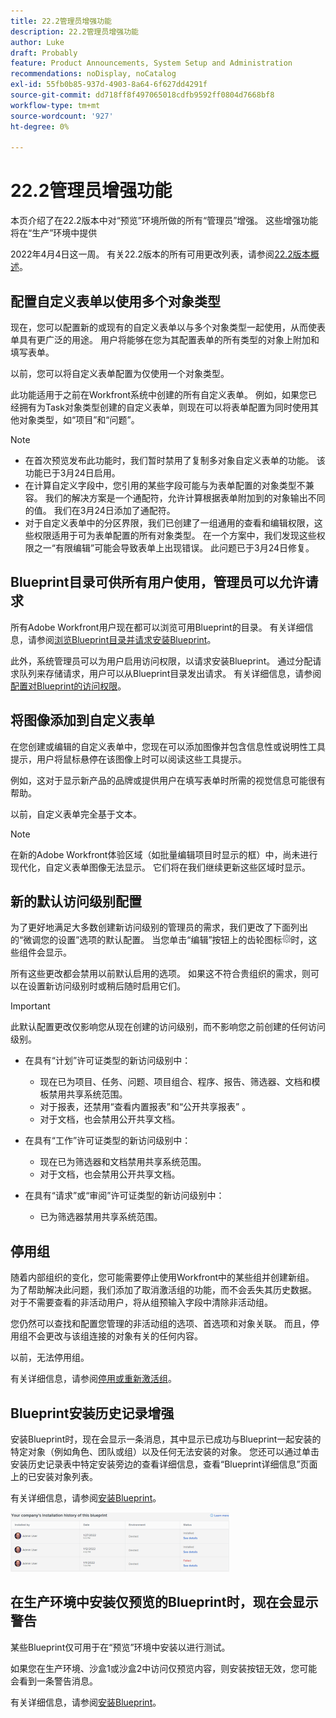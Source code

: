 ```yaml
---
title: 22.2管理员增强功能
description: 22.2管理员增强功能
author: Luke
draft: Probably
feature: Product Announcements, System Setup and Administration
recommendations: noDisplay, noCatalog
exl-id: 55fb0b85-937d-4903-8a64-6f627dd4291f
source-git-commit: dd718ff8f497065018cdfb9592ff0804d7668bf8
workflow-type: tm+mt
source-wordcount: '927'
ht-degree: 0%

---
```


# 22.2管理员增强功能

本页介绍了在22.2版本中对“预览”环境所做的所有“管理员”增强。 这些增强功能将在“生产”环境中提供

<!--
<MadCap:conditionalText data-mc-conditions="QuicksilverOrClassic.Draft mode">
in January 2022
</MadCap:conditionalText>
-->

2022年4月4日这一周。 有关22.2版本的所有可用更改列表，请参阅[22.2版本概述](../../../product-announcements/product-releases/22.2-release-activity/22-2-release-overview.md)。

## 配置自定义表单以使用多个对象类型

现在，您可以配置新的或现有的自定义表单以与多个对象类型一起使用，从而使表单具有更广泛的用途。 用户将能够在您为其配置表单的所有类型的对象上附加和填写表单。

以前，您可以将自定义表单配置为仅使用一个对象类型。

此功能适用于之前在Workfront系统中创建的所有自定义表单。 例如，如果您已经拥有为Task对象类型创建的自定义表单，则现在可以将表单配置为同时使用其他对象类型，如“项目”和“问题”。

>[!NOTE]
>
>* 在首次预览发布此功能时，我们暂时禁用了复制多对象自定义表单的功能。 该功能已于3月24日启用。
>* 在计算自定义字段中，您引用的某些字段可能与为表单配置的对象类型不兼容。 我们的解决方案是一个通配符，允许计算根据表单附加到的对象输出不同的值。 我们在3月24日添加了通配符。
>* 对于自定义表单中的分区界限，我们已创建了一组通用的查看和编辑权限，这些权限适用于可为表单配置的所有对象类型。 在一个方案中，我们发现这些权限之一“有限编辑”可能会导致表单上出现错误。 此问题已于3月24日修复。
>

## Blueprint目录可供所有用户使用，管理员可以允许请求

所有Adobe Workfront用户现在都可以浏览可用Blueprint的目录。 有关详细信息，请参阅[浏览Blueprint目录并请求安装Blueprint](../../../administration-and-setup/blueprints/browse-catalog.md)。

此外，系统管理员可以为用户启用访问权限，以请求安装Blueprint。 通过分配请求队列来存储请求，用户可以从Blueprint目录发出请求。 有关详细信息，请参阅[配置对Blueprint的访问权限](../../../administration-and-setup/blueprints/configure-access-to-blueprints.md)。

## 将图像添加到自定义表单

在您创建或编辑的自定义表单中，您现在可以添加图像并包含信息性或说明性工具提示，用户将鼠标悬停在该图像上时可以阅读这些工具提示。

例如，这对于显示新产品的品牌或提供用户在填写表单时所需的视觉信息可能很有帮助。

以前，自定义表单完全基于文本。

>[!NOTE]
>
>在新的Adobe Workfront体验区域（如批量编辑项目时显示的框）中，尚未进行现代化，自定义表单图像无法显示。 它们将在我们继续更新这些区域时显示。


## 新的默认访问级别配置

为了更好地满足大多数创建新访问级别的管理员的需求，我们更改了下面列出的“微调您的设置”选项的默认配置。 当您单击“编辑”按钮上的齿轮图标![](assets/gear-icon-in-access-levels.png)时，这些组件会显示。

所有这些更改都会禁用以前默认启用的选项。 如果这不符合贵组织的需求，则可以在设置新访问级别时或稍后随时启用它们。

>[!IMPORTANT]
>
>此默认配置更改仅影响您从现在创建的访问级别，而不影响您之前创建的任何访问级别。

* 在具有“计划”许可证类型的新访问级别中：

   * 现在已为项目、任务、问题、项目组合、程序、报告、筛选器、文档和模板禁用共享系统范围。
   * 对于报表，还禁用“查看内置报表”和“公开共享报表” 。
   * 对于文档，也会禁用公开共享文档。

* 在具有“工作”许可证类型的新访问级别中：

   * 现在已为筛选器和文档禁用共享系统范围。
   * 对于文档，也会禁用公开共享文档。

* 在具有“请求”或“审阅”许可证类型的新访问级别中：

   * 已为筛选器禁用共享系统范围。

## 停用组

随着内部组织的变化，您可能需要停止使用Workfront中的某些组并创建新组。 为了帮助解决此问题，我们添加了取消激活组的功能，而不会丢失其历史数据。 对于不需要查看的非活动用户，将从组预输入字段中清除非活动组。

您仍然可以查找和配置您管理的非活动组的选项、首选项和对象关联。 而且，停用组不会更改与该组连接的对象有关的任何内容。

以前，无法停用组。

有关详细信息，请参阅[停用或重新激活组](../../../administration-and-setup/manage-groups/create-and-manage-groups/deactivate-or-reactivate-a-group.md)。

## Blueprint安装历史记录增强

安装Blueprint时，现在会显示一条消息，其中显示已成功与Blueprint一起安装的特定对象（例如角色、团队或组）以及任何无法安装的对象。 您还可以通过单击安装历史记录表中特定安装旁边的查看详细信息，查看“Blueprint详细信息”页面上的已安装对象列表。

有关详细信息，请参阅[安装Blueprint](../../../administration-and-setup/blueprints/blueprints-install.md)。

![](assets/blueprints-installation-history-350x95.png)

## 在生产环境中安装仅预览的Blueprint时，现在会显示警告

某些Blueprint仅可用于在“预览”环境中安装以进行测试。

如果您在生产环境、沙盒1或沙盒2中访问仅预览内容，则安装按钮无效，您可能会看到一条警告消息。

有关详细信息，请参阅[安装Blueprint](../../../administration-and-setup/blueprints/blueprints-install.md)。
